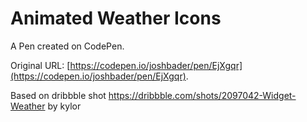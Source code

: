 # Animated Weather Icons

A Pen created on CodePen.

Original URL: [https://codepen.io/joshbader/pen/EjXgqr](https://codepen.io/joshbader/pen/EjXgqr).

Based on dribbble shot https://dribbble.com/shots/2097042-Widget-Weather by kylor